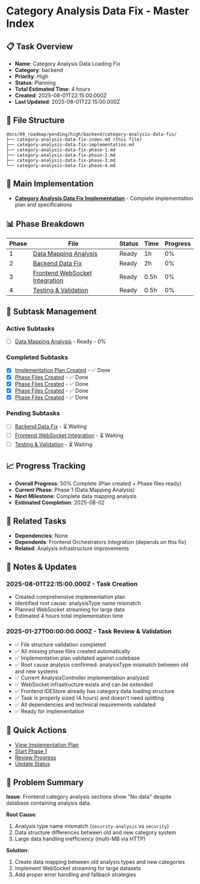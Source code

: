 # Category Analysis Data Fix - Master Index

## 📋 Task Overview
- **Name**: Category Analysis Data Loading Fix
- **Category**: backend
- **Priority**: High
- **Status**: Planning
- **Total Estimated Time**: 4 hours
- **Created**: 2025-08-01T22:15:00.000Z
- **Last Updated**: 2025-08-01T22:15:00.000Z

## 📁 File Structure
```
docs/09_roadmap/pending/high/backend/category-analysis-data-fix/
├── category-analysis-data-fix-index.md (this file)
├── category-analysis-data-fix-implementation.md
├── category-analysis-data-fix-phase-1.md
├── category-analysis-data-fix-phase-2.md
├── category-analysis-data-fix-phase-3.md
└── category-analysis-data-fix-phase-4.md
```

## 🎯 Main Implementation
- **[Category Analysis Data Fix Implementation](./category-analysis-data-fix-implementation.md)** - Complete implementation plan and specifications

## 📊 Phase Breakdown
| Phase | File | Status | Time | Progress |
|-------|------|--------|------|----------|
| 1 | [Data Mapping Analysis](./category-analysis-data-fix-phase-1.md) | Ready | 1h | 0% |
| 2 | [Backend Data Fix](./category-analysis-data-fix-phase-2.md) | Ready | 2h | 0% |
| 3 | [Frontend WebSocket Integration](./category-analysis-data-fix-phase-3.md) | Ready | 0.5h | 0% |
| 4 | [Testing & Validation](./category-analysis-data-fix-phase-4.md) | Ready | 0.5h | 0% |

## 🔄 Subtask Management
### Active Subtasks
- [ ] [Data Mapping Analysis](./category-analysis-data-fix-phase-1.md) - Ready - 0%

### Completed Subtasks
- [x] [Implementation Plan Created](./category-analysis-data-fix-implementation.md) - ✅ Done
- [x] [Phase Files Created](./category-analysis-data-fix-phase-1.md) - ✅ Done
- [x] [Phase Files Created](./category-analysis-data-fix-phase-2.md) - ✅ Done
- [x] [Phase Files Created](./category-analysis-data-fix-phase-3.md) - ✅ Done
- [x] [Phase Files Created](./category-analysis-data-fix-phase-4.md) - ✅ Done

### Pending Subtasks
- [ ] [Backend Data Fix](./category-analysis-data-fix-phase-2.md) - ⏳ Waiting
- [ ] [Frontend WebSocket Integration](./category-analysis-data-fix-phase-3.md) - ⏳ Waiting
- [ ] [Testing & Validation](./category-analysis-data-fix-phase-4.md) - ⏳ Waiting

## 📈 Progress Tracking
- **Overall Progress**: 50% Complete (Plan created + Phase files ready)
- **Current Phase**: Phase 1 (Data Mapping Analysis)
- **Next Milestone**: Complete data mapping analysis
- **Estimated Completion**: 2025-08-02

## 🔗 Related Tasks
- **Dependencies**: None
- **Dependents**: Frontend Orchestrators Integration (depends on this fix)
- **Related**: Analysis infrastructure improvements

## 📝 Notes & Updates
### 2025-08-01T22:15:00.000Z - Task Creation
- Created comprehensive implementation plan
- Identified root cause: analysisType name mismatch
- Planned WebSocket streaming for large data
- Estimated 4 hours total implementation time

### 2025-01-27T00:00:00.000Z - Task Review & Validation
- ✅ File structure validation completed
- ✅ All missing phase files created automatically
- ✅ Implementation plan validated against codebase
- ✅ Root cause analysis confirmed: analysisType mismatch between old and new systems
- ✅ Current AnalysisController implementation analyzed
- ✅ WebSocket infrastructure exists and can be extended
- ✅ Frontend IDEStore already has category data loading structure
- ✅ Task is properly sized (4 hours) and doesn't need splitting
- ✅ All dependencies and technical requirements validated
- ✅ Ready for implementation

## 🚀 Quick Actions
- [View Implementation Plan](./category-analysis-data-fix-implementation.md)
- [Start Phase 1](./category-analysis-data-fix-phase-1.md)
- [Review Progress](#progress-tracking)
- [Update Status](#notes--updates)

## 🎯 Problem Summary
**Issue**: Frontend category analysis sections show "No data" despite database containing analysis data.

**Root Cause**: 
1. Analysis type name mismatch (`security-analysis` vs `security`)
2. Data structure differences between old and new category system
3. Large data handling inefficiency (multi-MB via HTTP)

**Solution**: 
1. Create data mapping between old analysis types and new categories
2. Implement WebSocket streaming for large datasets
3. Add proper error handling and fallback strategies 